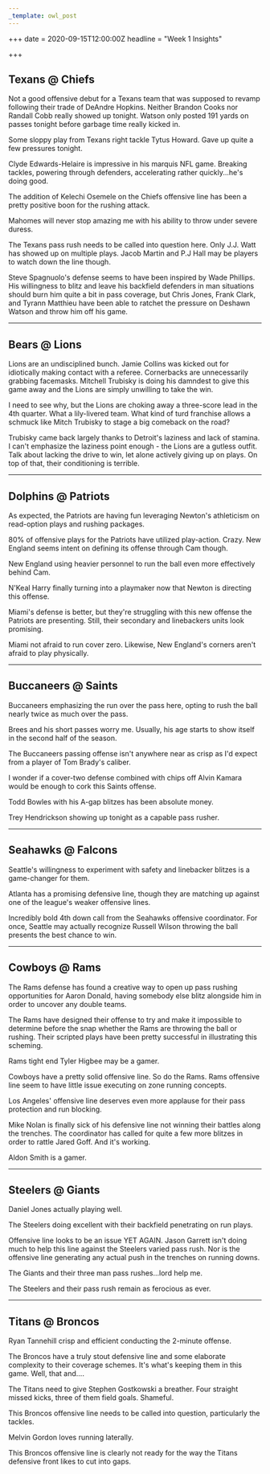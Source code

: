 ```yaml
---
_template: owl_post
---
```


+++
date = 2020-09-15T12:00:00Z
headline = "Week 1 Insights"

+++
## Texans @ Chiefs

Not a good offensive debut for a Texans team that was supposed to revamp following their trade of DeAndre Hopkins. Neither Brandon Cooks nor Randall Cobb really showed up tonight. Watson only posted 191 yards on passes tonight before garbage time really kicked in.

Some sloppy play from Texans right tackle Tytus Howard. Gave up quite a few pressures tonight.

Clyde Edwards-Helaire is impressive in his marquis NFL game. Breaking tackles, powering through defenders, accelerating rather quickly...he's doing good.

The addition of Kelechi Osemele on the Chiefs offensive line has been a pretty positive boon for the rushing attack.

Mahomes will never stop amazing me with his ability to throw under severe duress.

The Texans pass rush needs to be called into question here. Only J.J. Watt has showed up on multiple plays. Jacob Martin and P.J Hall may be players to watch down the line though.

Steve Spagnuolo's defense seems to have been inspired by Wade Phillips. His willingness to blitz and leave his backfield defenders in man situations should burn him quite a bit in pass coverage, but Chris Jones, Frank Clark, and Tyrann Matthieu have been able to ratchet the pressure on Deshawn Watson and throw him off his game.

***

## Bears @ Lions

Lions are an undisciplined bunch. Jamie Collins was kicked out for idiotically making contact with a referee. Cornerbacks are unnecessarily grabbing facemasks. Mitchell Trubisky is doing his damndest to give this game away and the Lions are simply unwilling to take the win.

I need to see why, but the Lions are choking away a three-score lead in the 4th quarter. What a lily-livered team. What kind of turd franchise allows a schmuck like Mitch Trubisky to stage a big comeback on the road?

Trubisky came back largely thanks to Detroit's laziness and lack of stamina. I can't emphasize the laziness point enough - the Lions are a gutless outfit. Talk about lacking the drive to win, let alone actively giving up on plays. On top of that, their conditioning is terrible.

***

## Dolphins @ Patriots

As expected, the Patriots are having fun leveraging Newton's athleticism on read-option plays and rushing packages.

80% of offensive plays for the Patriots have utilized play-action. Crazy. New England seems intent on defining its offense through Cam though.

New England using heavier personnel to run the ball even more effectively behind Cam.

N'Keal Harry finally turning into a playmaker now that Newton is directing this offense.

Miami's defense is better, but they're struggling with this new offense the Patriots are presenting. Still, their secondary and linebackers units look promising.

Miami not afraid to run cover zero. Likewise, New England's corners aren't afraid to play physically.

***

## Buccaneers @ Saints

Buccaneers emphasizing the run over the pass here, opting to rush the ball nearly twice as much over the pass.

Brees and his short passes worry me. Usually, his age starts to show itself in the second half of the season.

The Buccaneers passing offense isn't anywhere near as crisp as I'd expect from a player of Tom Brady's caliber.

I wonder if a cover-two defense combined with chips off Alvin Kamara would be enough to cork this Saints offense.

Todd Bowles with his A-gap blitzes has been absolute money.

Trey Hendrickson showing up tonight as a capable pass rusher.

***

## Seahawks @ Falcons

Seattle's willingness to experiment with safety and linebacker blitzes is a game-changer for them.

Atlanta has a promising defensive line, though they are matching up against one of the league's weaker offensive lines.

Incredibly bold 4th down call from the Seahawks offensive coordinator. For once, Seattle may actually recognize Russell Wilson throwing the ball presents the best chance to win.

***

## Cowboys @ Rams

The Rams defense has found a creative way to open up pass rushing opportunities for Aaron Donald, having somebody else blitz alongside him in order to uncover any double teams.

The Rams have designed their offense to try and make it impossible to determine before the snap whether the Rams are throwing the ball or rushing. Their scripted plays have been pretty successful in illustrating this scheming.

Rams tight end Tyler Higbee may be a gamer.

Cowboys have a pretty solid offensive line. So do the Rams. Rams offensive line seem to have little issue executing on zone running concepts.

Los Angeles' offensive line deserves even more applause for their pass protection and run blocking.

Mike Nolan is finally sick of his defensive line not winning their battles along the trenches. The coordinator has called for quite a few more blitzes in order to rattle Jared Goff. And it's working.

Aldon Smith is a gamer.

***

## Steelers @ Giants

Daniel Jones actually playing well.

The Steelers doing excellent with their backfield penetrating on run plays.

Offensive line looks to be an issue YET AGAIN. Jason Garrett isn't doing much to help this line against the Steelers varied pass rush. Nor is the offensive line generating any actual push in the trenches on running downs.

The Giants and their three man pass rushes...lord help me.

The Steelers and their pass rush remain as ferocious as ever.

***

## Titans @ Broncos

Ryan Tannehill crisp and efficient conducting the 2-minute offense.

The Broncos have a truly stout defensive line and some elaborate complexity to their coverage schemes. It's what's keeping them in this game. Well, that and....

The Titans need to give Stephen Gostkowski a breather. Four straight missed kicks, three of them field goals. Shameful.

This Broncos offensive line needs to be called into question, particularly the tackles.

Melvin Gordon loves running laterally.

This Broncos offensive line is clearly not ready for the way the Titans defensive front likes to cut into gaps.
